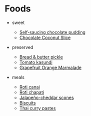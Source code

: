 # Foods

* sweet
  * [Self-saucing chocolate pudding](./sweet/self-saucing-chocolate-pud)
  * [Chocolate Coconut Slice](./sweet/chocolate-coconut-slice)

* preserved
  * [Bread & butter pickle](./preserved/bp-pickle)
  * [Tomato kasundi](./preserved/kasundi)
  * [Grapefruit Orange Marmalade](./preserved/marmalade)

* meals
  * [Roti canai](./meals/roti-thai)
  * [Roti chapati](./meals/roti-indian)
  * [Jalapeño-cheddar scones](./meals/jalapeno-cheddar-scones)
  * [Biscuits](./meals/michecuits)
  * [Thai curry pastes](./meals/thai-curry-paste)

